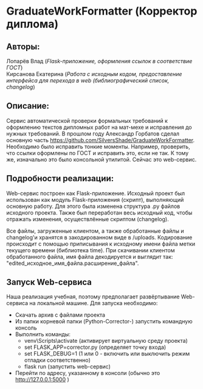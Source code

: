 # GraduateWorkFormatter (Корректор диплома)

## Авторы:
Лопарёв Влад (*Flask-приложение, оформления ссылок в соответствие ГОСТ*)\
Кирсанова Екатерина (*Работа с исходным кодом, предоставление интерфейса для перехода в web (библиографический список, changelog*)

## Описание:
Сервис автоматической проверки формальных требований к оформлению текстов дипломных работ на мат-мехе и исправления до нужных требований.
В прошлом году Александр Горбатов сделал основную часть https://github.com/SilversShade/GraduateWorkFormatter.
Необходимо было исправить тонкие моменты. Например, проверить, что ссылки оформлены по ГОСТ и исправить это, если не так.
К тому же, изначально это было консольной утилитой. Сейчас это web-сервис.

## Подробности реализации:
Web-сервис построен как Flask-приложение.
Исходный проект был использован как модуль Flask-приложения (скрипт), выполняющий основную работу.
Для этого была изменена структура .py файлов исходного проекта.
Также был переработан весь исходный код, чтобы отражать изменения, осуществлённые скриптом (changelog).

Все файлы, загруженные клиентом, а также обработанные файлы и changelog'и хранятся в закодированном виде в /uploads.
Кодирование происходит с помощью приписывания к исходному имени файла метки текущего времени (библиотека time).
При скачивании клиентом обработанного файла, имя файла декодируется и выглядит так: "edited_исходное_имя_файла.расширение_файла".

## Запуск Web-сервиса
Наша реализация учебная, поэтому предполагает развёртывание Web-сервиса на локальной машине.
Для запуска необходимо:
- Скачать архив с файлами проекта
- Из папки корневой папки (Python-Corrector-) запустить командную консоль
- Выполнить команды:
	- venv\Scripts\activate (активирует виртуальную среду проекта)
	- set FLASK_APP=corrector.py (определяет точку входа)
	- set FLASK_DEBUG=1 (1 или 0 - включить или выключить режим отладки соответственно)
	- flask run (запустить web-сервис)
- Перейти по адресу, указанному в консоли (обычно это http://127.0.0.1:5000 )